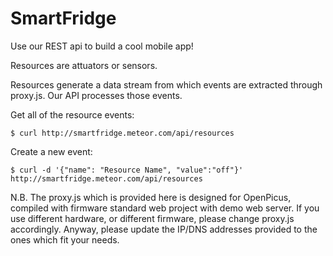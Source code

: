 SmartFridge
===========


Use our REST api to build a cool mobile app!

Resources are attuators or sensors.

Resources generate a data stream from which events are extracted through proxy.js. Our API processes those events.

Get all of the resource events:

    $ curl http://smartfridge.meteor.com/api/resources

Create a new event:

    $ curl -d '{"name": "Resource Name", "value":"off"}' http://smartfridge.meteor.com/api/resources

N.B. The proxy.js which is provided here is designed for OpenPicus, compiled with firmware standard web project with demo web server. If you use different hardware, or different firmware, please change proxy.js accordingly. Anyway, please update the IP/DNS addresses provided to the ones which fit your needs.
